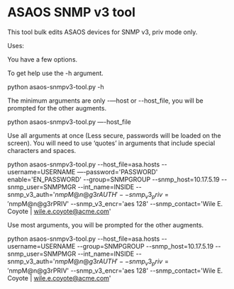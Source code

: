 ASAOS SNMP v3 tool
=====


This tool bulk edits ASAOS devices for SNMP v3, priv mode only.

Uses:

You have a few options.

To get help use the -h argument.

python asaos-snmpv3-tool.py -h

The minimum arguments are only -—host or --host_file, you will be prompted for the other augments.

python asaos-snmpv3-tool.py —-host_file

Use all arguments at once (Less secure, passwords will be loaded on the screen). You will need to use ‘quotes’ in arguments that include special characters and spaces.

python asaos-snmpv3-tool.py --host_file=asa.hosts --username=USERNAME —-password='PASSWORD' enable='EN_PASSWORD' --group=SNMPGROUP --snmp_host=10.17.5.19 --snmp_user=SNMPMGR --int_name=INSIDE --snmp_v3_auth='$nmpM@n@g3rAUTH' --snmp_v3_priv='$nmpM@n@g3rPRIV' --snmp_v3_encr='aes 128'  --snmp_contact='Wile E. Coyote | wile.e.coyote@acme.com'

Use most arguments, you will be prompted for the other augments.

python asaos-snmpv3-tool.py --host_file=asa.hosts --username=USERNAME --group=SNMPGROUP --snmp_host=10.17.5.19 --snmp_user=SNMPMGR --int_name=INSIDE --snmp_v3_auth='$nmpM@n@g3rAUTH' --snmp_v3_priv='$nmpM@n@g3rPRIV' --snmp_v3_encr='aes 128'  --snmp_contact='Wile E. Coyote | wile.e.coyote@acme.com'
